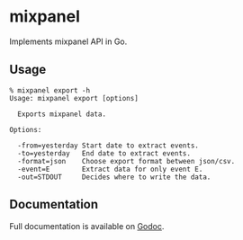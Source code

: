 # mixpanel

Implements mixpanel API in Go.

## Usage
```
% mixpanel export -h
Usage: mixpanel export [options]

  Exports mixpanel data.

Options:

  -from=yesterday Start date to extract events.
  -to=yesterday   End date to extract events.
  -format=json    Choose export format between json/csv.
  -event=E        Extract data for only event E.
  -out=STDOUT     Decides where to write the data.
```

## Documentation

Full documentation is available on [Godoc](https://godoc.org/github.com/cskksc/mixpanel).
